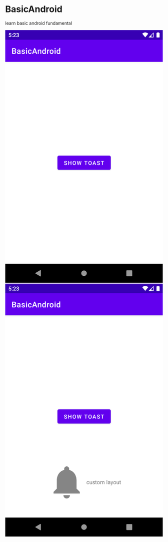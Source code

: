 # BasicAndroid
learn basic android fundamental

![Image](https://github.com/albae69/BasicAndroid/blob/toast/app/src/main/res/drawable/img_toast_1.png)
![Image](https://github.com/albae69/BasicAndroid/blob/toast/app/src/main/res/drawable/img_toast_2.png)
